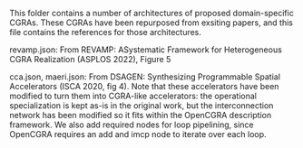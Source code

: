 This folder contains a number of architectures of proposed domain-specific CGRAs.  These CGRAs have been repurposed from exsiting papers, and this file contains the references for those architectures.

revamp.json: From REVAMP: ASystematic Framework for Heterogeneous CGRA Realization (ASPLOS 2022), Figure 5

cca.json, maeri.json: From DSAGEN: Synthesizing Programmable
Spatial Accelerators (ISCA 2020, fig 4).  Note that these accelerators have been modified to turn them into CGRA-like accelerators: the operational specialization is kept as-is in the original work, but the interconnection network has been modified so it fits within the OpenCGRA description framework.  We also add required nodes for loop pipelining, since OpenCGRA requires an add and imcp node to iterate over each loop.